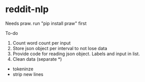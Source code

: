 # reddit-nlp

Needs praw. run "pip install praw" first

To-do
1. Count word count per input
2. Store json object per interval to not lose data
3. Provide code for reading json object. Labels and input in list. 
4. Clean data (separate *)
  - tokeninze
  - strip new lines

